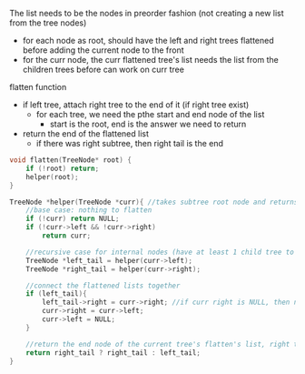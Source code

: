 The list needs to be the nodes in preorder fashion (not creating a new list from the tree nodes)
- for each node as root, should have the left and right trees flattened before adding the current node to the front
- for the curr node, the curr flattened tree's list needs the list from the children trees before can work on curr tree

flatten function
- if left tree, attach right tree to the end of it (if right tree exist)
    - for each tree, we need the pthe start and end node of the list
        - start is the root, end is the answer we need to return
- return the end of the flattened list 
    - if there was right subtree, then right tail is the end

```cpp
void flatten(TreeNode* root) {
    if (!root) return;
    helper(root);
}

TreeNode *helper(TreeNode *curr){ //takes subtree root node and returns the end node of subtree's flattened list
    //base case: nothing to flatten
    if (!curr) return NULL;
    if (!curr->left && !curr->right)
        return curr;

    //recursive case for internal nodes (have at least 1 child tree to flatten)
    TreeNode *left_tail = helper(curr->left);
    TreeNode *right_tail = helper(curr->right);

    //connect the flattened lists together
    if (left_tail){
        left_tail->right = curr->right; //if curr right is NULL, then nothing was changed since leaf node already points to NULL
        curr->right = curr->left;
        curr->left = NULL;
    }

    //return the end node of the current tree's flatten's list, right tail is prioritized before left 
    return right_tail ? right_tail : left_tail; 
}
```
